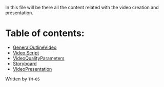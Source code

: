 In this file will be there all the content related with the video creation and presentation.
# Table of contents:
- [GeneralOutlineVideo](https://github.com/Ozia112/Stage-3/blob/department.Video/presentation/(E)Presentation/GeneralOutlineVideo.md)
- [Video Script]()
- [VideoQualityParameters]()
- [Storyboard]()
- [VideoPresentation]()

Written by `TM-05`
